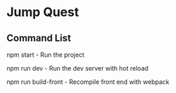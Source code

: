 # Jump Quest

## Command List
npm start             -   Run the project

npm run dev           -   Run the dev server with hot reload

npm run build-front   -   Recompile front end with webpack
